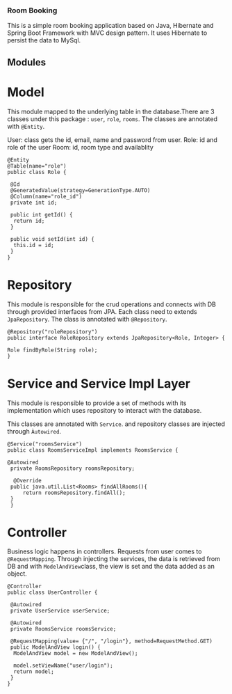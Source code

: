 ### Room Booking

This is a simple room booking application based on Java, Hibernate and Spring Boot Framework with MVC design pattern. It uses Hibernate to persist the data to MySql.

## Modules

# Model

This module mapped to the underlying table in the database.There are 3 classes under this package : `user`, `role`, `rooms`. The classes are annotated with `@Entity`.

User: class gets the id, email, name and password from user.
Role: id and role of the user
Room: id, room type and availablity 

```
@Entity
@Table(name="role")
public class Role {
 
 @Id
 @GeneratedValue(strategy=GenerationType.AUTO)
 @Column(name="role_id")
 private int id;

 public int getId() {
  return id;
 }

 public void setId(int id) {
  this.id = id;
 }
}
```
# Repository

 This module is responsible for the crud operations and connects with DB through provided interfaces from JPA. Each class need to extends `JpaRepository`. The class is annotated with `@Repository`.

 ```
@Repository("roleRepository")
public interface RoleRepository extends JpaRepository<Role, Integer> {

 Role findByRole(String role);
}
```
# Service and Service Impl Layer

This module is responsible to provide a set of methods with its implementation which uses repository to interact with the database.

This classes are annotated with `Service`. and repository classes are injected through `Àutowired`.

```
@Service("roomsService")
public class RoomsServiceImpl implements RoomsService {

@Autowired
 private RoomsRepository roomsRepository;

  @Override
 public java.util.List<Rooms> findAllRooms(){
     return roomsRepository.findAll();
 }
 }
```

# Controller

Business logic happens in controllers. Requests from user comes to `@RequestMapping`. Through injecting the services, the data is retrieved from DB and with `ModelAndView`class, the view is set and the data added as an object. 

```
@Controller
public class UserController {

 @Autowired
 private UserService userService;
 
 @Autowired
 private RoomsService roomsService;
 
 @RequestMapping(value= {"/", "/login"}, method=RequestMethod.GET)
 public ModelAndView login() {
  ModelAndView model = new ModelAndView();
  
  model.setViewName("user/login");
  return model;
 }
}
```



 

